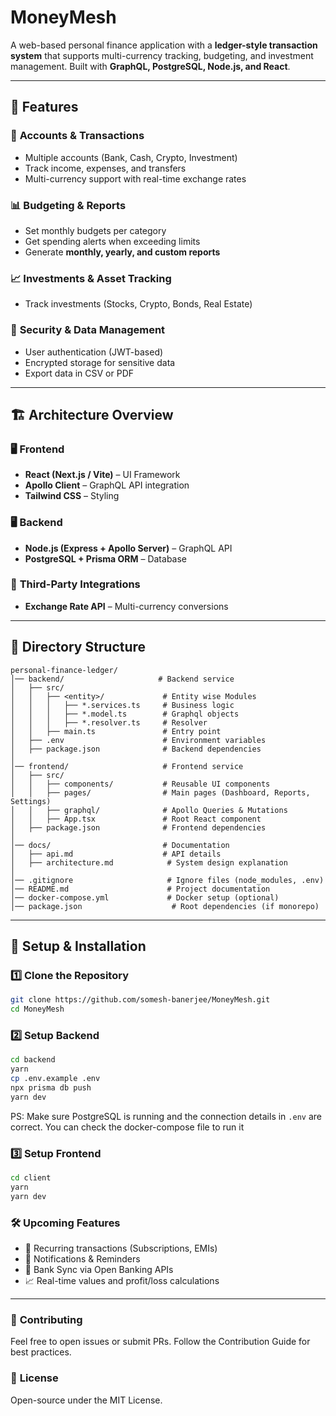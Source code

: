 # MoneyMesh

A web-based personal finance application with a **ledger-style transaction system** that supports multi-currency tracking, budgeting, and investment management. Built with **GraphQL, PostgreSQL, Node.js, and React**.

---

## 🚀 Features

### 🏦 **Accounts & Transactions**

- Multiple accounts (Bank, Cash, Crypto, Investment)
- Track income, expenses, and transfers
- Multi-currency support with real-time exchange rates

### 📊 **Budgeting & Reports**

- Set monthly budgets per category
- Get spending alerts when exceeding limits
- Generate **monthly, yearly, and custom reports**

### 📈 **Investments & Asset Tracking**

- Track investments (Stocks, Crypto, Bonds, Real Estate)

### 🔐 **Security & Data Management**

- User authentication (JWT-based)
- Encrypted storage for sensitive data
- Export data in CSV or PDF

---

## 🏗️ Architecture Overview

### 🖥️ **Frontend**

- **React (Next.js / Vite)** – UI Framework
- **Apollo Client** – GraphQL API integration
- **Tailwind CSS** – Styling

### 🖥️ **Backend**

- **Node.js (Express + Apollo Server)** – GraphQL API
- **PostgreSQL + Prisma ORM** – Database

### 🔌 **Third-Party Integrations**

- **Exchange Rate API** – Multi-currency conversions

---

## 📂 Directory Structure

```
personal-finance-ledger/
│── backend/                     # Backend service
│   ├── src/
│   │   ├── <entity>/             # Entity wise Modules
│   │   │   ├── *.services.ts     # Business logic
│   │   │   ├── *.model.ts        # Graphql objects
│   │   │   ├── *.resolver.ts     # Resolver
│   │   ├── main.ts               # Entry point
│   ├── .env                      # Environment variables
│   ├── package.json              # Backend dependencies
│
│── frontend/                     # Frontend service
│   ├── src/
│   │   ├── components/           # Reusable UI components
│   │   ├── pages/                # Main pages (Dashboard, Reports, Settings)
│   │   ├── graphql/              # Apollo Queries & Mutations
│   │   ├── App.tsx               # Root React component
│   ├── package.json              # Frontend dependencies
│
│── docs/                         # Documentation
│   ├── api.md                    # API details
│   ├── architecture.md            # System design explanation
│
│── .gitignore                     # Ignore files (node_modules, .env)
│── README.md                      # Project documentation
│── docker-compose.yml             # Docker setup (optional)
│── package.json                    # Root dependencies (if monorepo)
```

---

## 🔧 **Setup & Installation**

### 1️⃣ **Clone the Repository**

```sh
git clone https://github.com/somesh-banerjee/MoneyMesh.git
cd MoneyMesh
```

### 2️⃣ **Setup Backend**

```sh
cd backend
yarn
cp .env.example .env
npx prisma db push
yarn dev
```

PS: Make sure PostgreSQL is running and the connection details in `.env` are correct. You can check the docker-compose file to run it

### 3️⃣ **Setup Frontend**

```sh
cd client
yarn
yarn dev
```

### 🛠️ **Upcoming Features**

- 🔄 Recurring transactions (Subscriptions, EMIs)
- 🔔 Notifications & Reminders
- 📡 Bank Sync via Open Banking APIs
- 📈 Real-time values and profit/loss calculations

---

### 🙌 **Contributing**

Feel free to open issues or submit PRs. Follow the Contribution Guide for best practices.

### 📝 **License**

Open-source under the MIT License.
